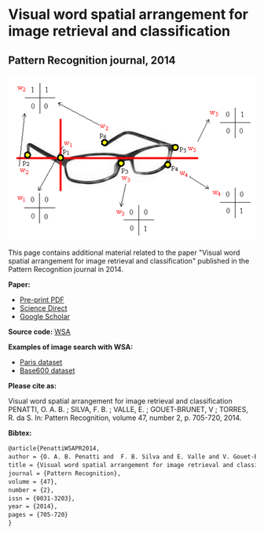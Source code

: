 # Visual word spatial arrangement for image retrieval and classification
## Pattern Recognition journal, 2014

![Glasses example](https://github.com/otaviopenatti/wsa/blob/master/glasses2.png)

This page contains additional material related to the paper "Visual word spatial arrangement for image retrieval and classification" published in the Pattern Recognition journal in 2014.


**Paper:**
- [Pre-print PDF](https://github.com/otaviopenatti/wsa/blob/master/penattiWSA2014PatternRecognition.pdf)
- [Science Direct](http://www.sciencedirect.com/science/article/pii/S0031320313003336)
- [Google Scholar](http://scholar.google.com.br/scholar?cluster=1046716811830566010&hl=en&as_sdt=0,5)


**Source code:** [WSA](https://github.com/otaviopenatti/wsa/blob/master/wsa.c)

**Examples of image search with WSA:**
- [Paris dataset](http://www.recod.ic.unicamp.br/~otavio/eva/view_images_paris.php)
- [Base600 dataset](http://www.recod.ic.unicamp.br/~otavio/eva/view_images_base600.php)


**Please cite as:**

Visual word spatial arrangement for image retrieval and classification
PENATTI, O. A. B. ; SILVA, F. B. ; VALLE, E. ; GOUET-BRUNET, V ; TORRES, R. da S.
In: Pattern Recognition, volume 47, number 2, p. 705-720, 2014.


**Bibtex:**
```latex
@article{PenattiWSAPR2014,
author = {O. A. B. Penatti and  F. B. Silva and E. Valle and V. Gouet-Brunet and R. da S. Torres},
title = {Visual word spatial arrangement for image retrieval and classification},
journal = {Pattern Recognition},
volume = {47},
number = {2},
issn = {0031-3203},
year = {2014},
pages = {705-720}
}
```

